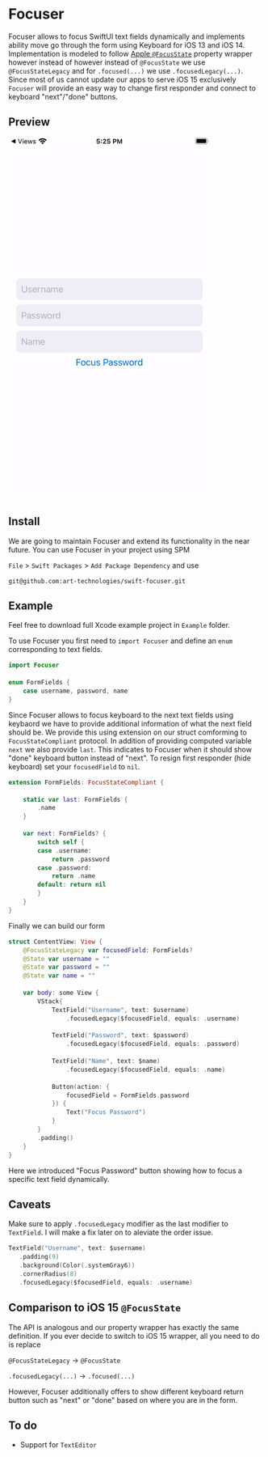 # Focuser

Focuser allows to focus SwiftUI text fields dynamically and implements ability move go through the form using Keyboard for iOS 13 and iOS 14. Implementation is modeled to follow [Apple `@FocusState`](https://developer.apple.com/documentation/swiftui/focusstate) property wrapper however instead of however instead of `@FocusState` we use `@FocusStateLegacy` and for `.focused(...)` we use `.focusedLegacy(...)`. Since most of us cannot update our apps to serve iOS 15 exclusively `Focuser` will provide an easy way to change first responder and connect to keyboard "next"/"done" buttons.

## Preview

![Preview gif of Focuser](./public/preview.gif)

## Install

We are going to maintain Focuser and extend its functionality in the near future. You can use Focuser in your project using SPM

`File` > `Swift Packages` > `Add Package Dependency` and use

```
git@github.com:art-technologies/swift-focuser.git
```

## Example

Feel free to download full Xcode example project in `Example` folder.

To use Focuser you first need to `import Focuser` and define an `enum` corresponding to text fields.

```swift
import Focuser

enum FormFields {
    case username, password, name
}
```

Since Focuser allows to focus keyboard to the next text fields using keybaord we have to provide additional information of what the next field should be. We provide this using extension on our struct comforming to `FocusStateCompliant` protocol. In addition of providing computed variable `next` we also provide `last`. This indicates to Focuser when it should show "done" keyboard button instead of "next". To resign first responder (hide keyboard) set your `focusedField` to `nil`.

```swift
extension FormFields: FocusStateCompliant {

    static var last: FormFields {
        .name
    }

    var next: FormFields? {
        switch self {
        case .username:
            return .password
        case .password:
            return .name
        default: return nil
        }
    }
}
```

Finally we can build our form

```swift
struct ContentView: View {
    @FocusStateLegacy var focusedField: FormFields?
    @State var username = ""
    @State var password = ""
    @State var name = ""

    var body: some View {
        VStack{
            TextField("Username", text: $username)
                .focusedLegacy($focusedField, equals: .username)

            TextField("Password", text: $password)
                .focusedLegacy($focusedField, equals: .password)

            TextField("Name", text: $name)
                .focusedLegacy($focusedField, equals: .name)

            Button(action: {
                focusedField = FormFields.password
            }) {
                Text("Focus Password")
            }
        }
        .padding()
    }
}
```

Here we introduced "Focus Password" button showing how to focus a specific text field dynamically.

## Caveats

Make sure to apply `.focusedLegacy` modifier as the last modifier to `TextField`. I will make a fix later on to aleviate the order issue.

```swift
TextField("Username", text: $username)
   .padding(9)
   .background(Color(.systemGray6))
   .cornerRadius(8)
   .focusedLegacy($focusedField, equals: .username)
```

## Comparison to iOS 15 `@FocusState`

The API is analogous and our property wrapper has exactly the same definition. If you ever decide to switch to iOS 15 wrapper, all you need to do is replace

`@FocusStateLegacy` -> `@FocusState`

`.focusedLegacy(...)` -> `.focused(...)`

However, Focuser additionally offers to show different keyboard return button such as "next" or "done" based on where you are in the form.

## To do

- Support for `TextEditor`
